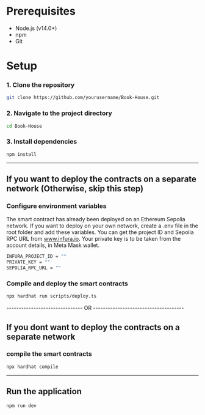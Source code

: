 # Prerequisites
- Node.js (v14.0+)
- npm
- Git

# Setup
### 1. Clone the repository
```bash
git clone https://github.com/yourusername/Book-House.git
```
### 2. Navigate to the project directory
```bash
cd Book-House
```
### 3. Install dependencies
```bash
npm install
```
------------------------------------------------------------------------
## If you want to deploy the contracts on a separate network (Otherwise, skip this step)
### Configure environment variables
The smart contract has already been deployed on an Ethereum Sepolia network. If you want to deploy on your own network, create a .env file in the root folder and add these variables.
You can get the project ID and Sepolia RPC URL from www.infura.io. Your private key is to be taken from the account details, in Meta Mask wallet. 
```bash
INFURA_PROJECT_ID = "" 
PRIVATE_KEY = ""
SEPOLIA_RPC_URL = ""
```
### Compile and deploy the smart contracts
```bash
npx hardhat run scripts/deploy.ts
```
------------------------------- OR -------------------------------------
## If you dont want to deploy the contracts on a separate network 
### compile the smart contracts
```bash
npx hardhat compile
```
------------------------------------------------------------------------
## Run the application
```bash
npm run dev
```
